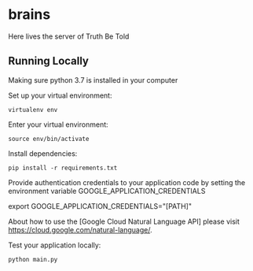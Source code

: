 # brains

Here lives the server of Truth Be Told

## Running Locally

Making sure python 3.7 is installed in your computer

Set up your virtual environment:

    virtualenv env

Enter your virtual environment:

    source env/bin/activate

Install dependencies:

    pip install -r requirements.txt

Provide authentication credentials to your application code by setting the environment variable GOOGLE_APPLICATION_CREDENTIALS

export GOOGLE_APPLICATION_CREDENTIALS="[PATH]"

About how to use the [Google Cloud Natural Language API] please visit https://cloud.google.com/natural-language/.

Test your application locally:

    python main.py
